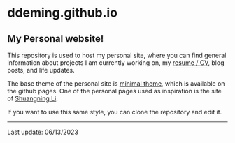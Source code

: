 # ddeming.github.io

## My Personal website! 

This repository is used to host my personal site, where you can find general information about projects I am currently working on, my [resume / CV](https://drive.google.com/drive/u/0/folders/1JMylCL_yUeGk2OSRNCMHGAYFlDx5MzUK), blog posts, and life updates. 

The base theme of the personal site is [minimal theme](https://pages-themes.github.io/minimal/), which is available on the github pages. One of the personal pages used as inspiration is the site of [Shuangning Li](https://lsn235711.github.io/index.html). 

If you want to use this same style, you can clone the repository and edit it.
___

Last update: 06/13/2023
